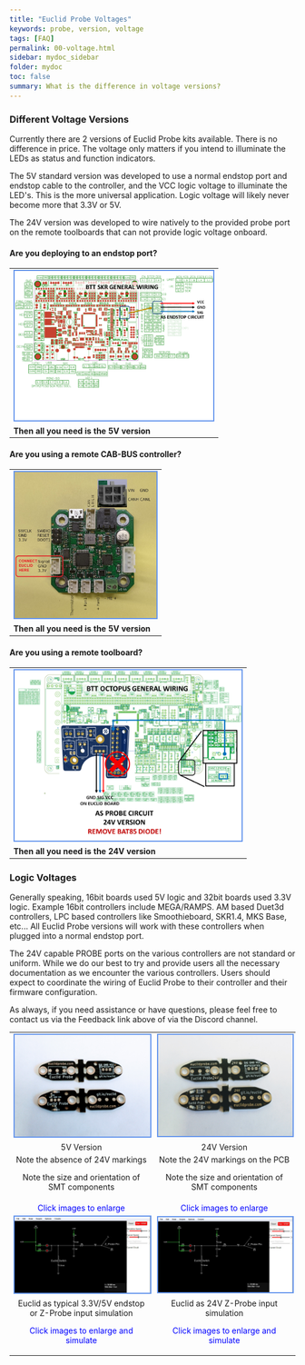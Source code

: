 ```yaml
---
title: "Euclid Probe Voltages"
keywords: probe, version, voltage
tags: [FAQ]
permalink: 00-voltage.html
sidebar: mydoc_sidebar
folder: mydoc
toc: false
summary: What is the difference in voltage versions? 
---
```

### Different Voltage Versions
Currently there are 2 versions of Euclid Probe kits available. There is no difference in price. The voltage only matters if you intend to illuminate the LEDs as status and function indicators. 

The 5V standard version was developed to use a normal endstop port and endstop cable to the controller, and the VCC logic voltage to illuminate the LED's. This is the more universal application. Logic voltage will likely never become more that 3.3V or 5V.

The 24V version was developed to wire natively to the provided probe port on the remote toolboards that can not provide logic voltage onboard.  

#### Are you deploying to an endstop port? 
<div style="width:100%">
<center>
<table>
<tr>
   <td> <a href="images\04-wiring\boards_BTT\Slide5.PNG" data-lity>
<img src="images\04-wiring\boards_BTT\Slide5.PNG" style="width:350px; border:2px solid CornflowerBlue"></a>
  </td>
</tr>  
<tr>
  <td>
   <b>Then all you need is the 5V version</b>
  </td>
</tr>
</table>
</center>
</div>

#### Are you using a remote CAB-BUS controller?  
<div style="width:100%">
<center>
<table>
<tr>
   <td> <a href="images\04_CANB_example.jpg" data-lity>
        <img src="images\04_CANB_example.jpg" style="width:250px; border:2px solid CornflowerBlue"></a>
  </td>
</tr>  
<tr>
  <td>
   <b>Then all you need is the 5V version</b>
  </td>
</tr>
</table>
</center> 
</div>

#### Are you using a remote toolboard? 
<div style="width:100%">
<center>
<table>
<tr>
   <td><a href="images\04-wiring\boards_BTT\Slide4.PNG" data-lity>
       <img src="images\04-wiring\boards_BTT\Slide4.PNG" style="width:400px; border:2px solid CornflowerBlue"></a>  
    </td>
</tr>  
<tr>
  <td>
   <b>Then all you need is the 24V version</b>
  </td>
</tr>
</table>
</center> 
</div>

### Logic Voltages
Generally speaking, 16bit boards used 5V logic and 32bit boards used 3.3V logic. Example 16bit controllers include MEGA/RAMPS. AM based Duet3d controllers, LPC based controllers like Smoothieboard, SKR1.4, MKS Base, etc... All Euclid Probe versions will work with these controllers when plugged into a normal endstop port. 

The 24V capable PROBE ports on the various controllers are not standard or uniform. While we do our best to try and provide users all the necessary documentation as we encounter the various controllers.  Users should expect to coordinate the wiring of Euclid Probe to their controller and their firmware configuration. 

As always, if you need assistance or have questions, please feel free to contact us via the Feedback link above of via the Discord channel. 

<div style="width:100%;text-align:center;">
<table>
<tr>
  <td>  <a href="images\01_5VPCB.jpg" data-lity>
    <img src="images\01_5VPCB.jpg" style="width:400px; border:2px solid CornflowerBlue">
  </a>
  </td>
  <td>
    <a href="images\01_24VPCB.jpg" data-lity>
    <img src="images\01_24VPCB.jpg" style="width:400px; border:2px solid CornflowerBlue">
  </a>
  </td>
</tr>
<tr>
  <td>5V Version</td>
  <td>24V Version</td>
</tr>
<tr>
  <td>Note the absence of 24V markings<P>  
      Note the size and orientation of SMT components</p></td>
  <td>Note the 24V markings on the PCB<P>  
      Note the size and orientation of SMT components</p></td>
</tr>
<tr>
  <td><span style="color:blue">Click images to enlarge</span>
  </td>
  <td><span style="color:blue">Click images to enlarge</span>
  </td>
</tr>
<tr>
  <td>
    <a href="https://tinyurl.com/yawtohnf" data-lity>
    <img src="images\00-falstad.jpg" style="width:400px; border:2px solid CornflowerBlue"></a>
  </td>
  <td>
    <a href="https://tinyurl.com/y9l7q26f" data-lity>
    <img src="images\00-falstad.jpg" style="width:400px; border:2px solid CornflowerBlue"></a>
  </td>    
</tr>
<tr>
  <td>Euclid as typical 3.3V/5V endstop or Z-Probe input simulation<p>
  <span style="color:blue">Click images to enlarge and simulate</span></p></td>
  <td>Euclid as 24V Z-Probe input simulation<p>
  <span style="color:blue">Click images to enlarge and simulate</span></p></td>
</tr>
</table>
</div>